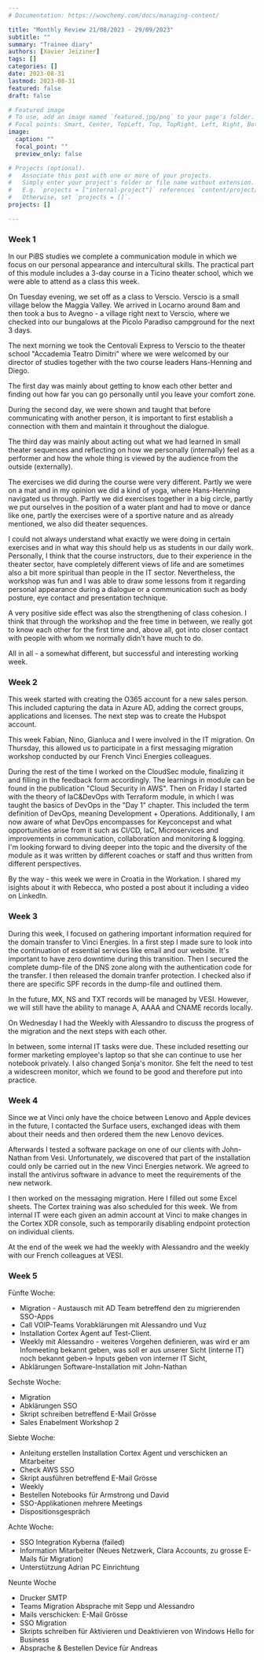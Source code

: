 ```yaml
---
# Documentation: https://wowchemy.com/docs/managing-content/

title: "Monthly Review 21/08/2023 - 29/09/2023"
subtitle: ""
summary: "Trainee diary"
authors: [Xavier Jeiziner]
tags: []
categories: []
date: 2023-08-31
lastmod: 2023-08-31
featured: false
draft: false

# Featured image
# To use, add an image named `featured.jpg/png` to your page's folder.
# Focal points: Smart, Center, TopLeft, Top, TopRight, Left, Right, BottomLeft, Bottom, BottomRight.
image:
  caption: ""
  focal_point: ""
  preview_only: false

# Projects (optional).
#   Associate this post with one or more of your projects.
#   Simply enter your project's folder or file name without extension.
#   E.g. `projects = ["internal-project"]` references `content/project/deep-learning/index.md`.
#   Otherwise, set `projects = []`.
projects: []

---
```

### Week 1
In our PiBS studies we complete a communication module in which we focus on our personal appearance and intercultural skills. The practical part of this module includes a 3-day course in a Ticino theater school, which we were able to attend as a class this week.

On Tuesday evening, we set off as a class to Verscio. Verscio is a small village below the Maggia Valley. We arrived in Locarno around 8am and then took a bus to Avegno - a village right next to Verscio, where we checked into our bungalows at the Picolo Paradiso campground for the next 3 days.

The next morning we took the Centovali Express to Verscio to the theater school "Accademia Teatro Dimitri" where we were welcomed by our director of studies together with the two course leaders Hans-Henning and Diego.

The first day was mainly about getting to know each other better and finding out how far you can go personally until you leave your comfort zone.

During the second day, we were shown and taught that before communicating with another person, it is important to first establish a connection with them and maintain it throughout the dialogue.

The third day was mainly about acting out what we had learned in small theater sequences and reflecting on how we personally (internally) feel as a performer and how the whole thing is viewed by the audience from the outside (externally).

The exercises we did during the course were very different. Partly we were on a mat and in my opinion we did a kind of yoga, where Hans-Henning navigated us through. Partly we did exercises together in a big circle, partly we put ourselves in the position of a water plant and had to move or dance like one, partly the exercises were of a sportive nature and as already mentioned, we also did theater sequences.

I could not always understand what exactly we were doing in certain exercises and in what way this should help us as students in our daily work. Personally, I think that the course instructors, due to their experience in the theater sector, have completely different views of life and are sometimes also a bit more spiritual than people in the IT sector. Nevertheless, the workshop was fun and I was able to draw some lessons from it regarding personal appearance during a dialogue or a communication such as body posture, eye contact and presentation technique.

A very positive side effect was also the strengthening of class cohesion. I think that through the workshop and the free time in between, we really got to know each other for the first time and, above all, got into closer contact with people with whom we normally didn't have much to do.

All in all - a somewhat different, but successful and interesting working week.

### Week 2
This week started with creating the O365 account for a new sales person. This included capturing the data in Azure AD, adding the correct groups, applications and licenses. The next step was to create the Hubspot account.

This week Fabian, Nino, Gianluca and I were involved in the IT migration. On Thursday, this allowed us to participate in a first messaging migration workshop conducted by our French Vinci Energies colleagues. 

During the rest of the time I worked on the CloudSec module, finalizing it and filling in the feedback form accordingly. The learnings in module can be found in the publication "Cloud Security in AWS". Then on Friday I started with the theory of IaC&DevOps with Terraform module, in which I was taught the basics of DevOps in the "Day 1" chapter. This included the term definition of DevOps, meaning Development + Operations. Additionally, I am now aware of what DevOps encompasses for Keyconcepst and what opportunities arise from it such as CI/CD, IaC, Microservices and improvements in communication, collaboration and monitoring & logging. I'm looking forward to diving deeper into the topic and the diversity of the module as it was written by different coaches or staff and thus written from different perspectives.

By the way - this week we were in Croatia in the Workation. I shared my isights about it with Rebecca, who posted a post about it including a video on LinkedIn.

### Week 3
During this week, I focused on gathering important information required for the domain transfer to Vinci Energies. In a first step I made sure to look into the continuation of essential services like email and our website. It's important to have zero downtime during this transition. Then I secured the complete dump-file of the DNS zone along with the authentication code for the transfer. I then released the domain tranfer protection. I checked also if there are specific SPF records in the dump-file and outlined them.

In the future, MX, NS and TXT records will be managed by VESI. However, we will still have the ability to manage A, AAAA and CNAME records locally.

On Wednesday I had the Weekly with Alessandro to discuss the progress of the migration and the next steps with each other.

In between, some internal IT tasks were due. These included resetting our former marketing employee's laptop so that she can continue to use her notebook privately. I also changed Sonja's monitor. She felt the need to test a widescreen monitor, which we found to be good and therefore put into practice.

### Week 4
Since we at Vinci only have the choice between Lenovo and Apple devices in the future, I contacted the Surface users, exchanged ideas with them about their needs and then ordered them the new Lenovo devices.

Afterwards I tested a software package on one of our clients with John-Nathan from Vesi. Unfortunately, we discovered that part of the installation could only be carried out in the new Vinci Energies network. We agreed to install the antivirus software in advance to meet the requirements of the new network.

I then worked on the messaging migration. Here I filled out some Excel sheets.
The Cortex training was also scheduled for this week. We from internal IT were each given an admin account at Vinci to make changes in the Cortex XDR console, such as temporarily disabling endpoint protection on individual clients.

At the end of the week we had the weekly with Alessandro and the weekly with our French colleagues at VESI.

### Week 5
Fünfte Woche:
- Migration - Austausch mit AD Team betreffend den zu migrierenden SSO-Apps
- Call VOIP-Teams Vorabklärungen mit Alessandro und Vuz
- Installation Cortex Agent auf Test-Client.
- Weekly mit Alessandro - weiteres Vorgehen definieren, was wird er am Infomeeting bekannt geben, was soll er aus unserer Sicht (interne IT) noch bekannt geben-> Inputs geben von interner IT Sicht, 
- Abklärungen Software-Installation mit John-Nathan

Sechste Woche:
- Migration
- Abklärungen SSO
- Skript schreiben betreffend E-Mail Grösse
- Sales Enabelment Workshop 2

Siebte Woche:
- Anleitung erstellen Installation Cortex Agent und verschicken an Mitarbeiter
- Check AWS SSO
- Skript ausführen betreffend E-Mail Grösse
- Weekly
- Bestellen Notebooks für Armstrong und David
- SSO-Applikationen mehrere Meetings
- Dispositionsgespräch

Achte Woche:
- SSO Integration Kyberna (failed)
- Information Mitarbeiter (Neues Netzwerk, Clara Accounts, zu grosse E-Mails für Migration)
- Unterstützung Adrian PC Einrichtung

Neunte Woche
- Drucker SMTP
- Teams Migration Absprache mit Sepp und Alessandro
- Mails verschicken: E-Mail Grösse
- SSO Migration
- Skripts schreiben für Aktivieren und Deaktivieren von Windows Hello for Business
- Absprache & Bestellen Device für Andreas

</p><br>
<p></p>
